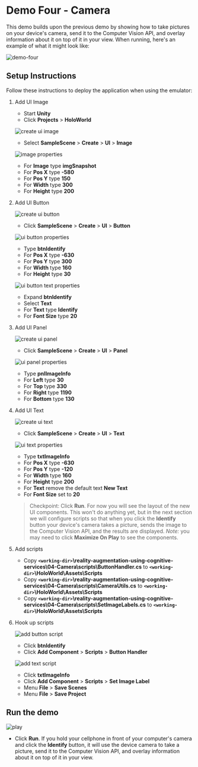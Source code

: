 # Demo Four - Camera

This demo builds upon the previous demo by showing how to take pictures on your device's camera, send it to the Computer Vision API, and overlay information about it on top of it in your view. When running, here's an example of what it might look like:

![demo-four](setup/demo4-running-resized-66.png)

## Setup Instructions

Follow these instructions to deploy the application when using the emulator:

1. Add UI Image

   - Start **Unity**
   - Click **Projects** > **HoloWorld**

   ![create ui image](setup/create-ui-image-resized-66.png)

   - Select **SampleScene** > **Create** > **UI** > **Image**

   ![image properties](setup/ui-image-properties-labelled-resized-66.png)

   - For **Image** type **imgSnapshot**
   - For **Pos X** type **-580**
   - For **Pos Y** type **150**
   - For **Width** type **300**
   - For **Height** type **200**

1. Add UI Button

   ![create ui button](setup/create-ui-button-resized-66.png)

   - Click **SampleScene** > **Create** > **UI** > **Button**

   ![ui button properties](setup/ui-button-properties-labelled-resized-66.png)

   - Type **btnIdentify**
   - For **Pos X** type **-630**
   - For **Pos Y** type **300**
   - For **Width** type **160**
   - For **Height** type **30**

   ![ui button text properties](setup/ui-button-text-properties-labelled-resized-66.png)

   - Expand **btnIdentify**
   - Select **Text**
   - For **Text** type **Identify**
   - For **Font Size** type **20**

1. Add UI Panel

   ![create ui panel](setup/create-ui-panel-resized-66.png)

   - Click **SampleScene** > **Create** > **UI** > **Panel**

   ![ui panel properties](setup/ui-panel-properties-labelled-resized-66.png)

   - Type **pnlImageInfo**
   - For **Left** type **30**
   - For **Top** type **330**
   - For **Right** type **1190**
   - For **Bottom** type **130**

1. Add UI Text

   ![create ui text](setup/create-ui-text-resized-66.png)

   - Click **SampleScene** > **Create** > **UI** > **Text**

   ![ui text properties](setup/ui-text-properties-labelled-resized-66.png)

   - Type **txtImageInfo**
   - For **Pos X** type **-630**
   - For **Pos Y** type **-120**
   - For **Width** type **160**
   - For **Height** type **200**
   - For **Text** remove the default text **New Text**
   - For **Font Size** set to **20**

   > Checkpoint: Click **Run**. For now you will see the layout of the new UI components. This won't do anything yet, but in the next section we will configure scripts so that when you click the **Identify** button your device's camera takes a picture, sends the image to the Computer Vision API, and the results are displayed. *Note:* you may need to click **Maximize On Play** to see the components.

1. Add scripts
   - Copy **`<working-dir>`\reality-augmentation-using-cognitive-services\04-Camera\scripts\ButtonHandler.cs** to **`<working-dir>`\HoloWorld\Assets\Scripts**
   - Copy **`<working-dir>`\reality-augmentation-using-cognitive-services\04-Camera\scripts\CameraUtils.cs** to **`<working-dir>`\HoloWorld\Assets\Scripts**
   - Copy **`<working-dir>`\reality-augmentation-using-cognitive-services\04-Camera\scripts\SetImageLabels.cs** to **`<working-dir>`\HoloWorld\Assets\Scripts**

1. Hook up scripts

   ![add button script](setup/add-button-script-labelled-resized-66.png)

   - Click **btnIdentify**
   - Click **Add Component** > **Scripts** > **Button Handler**

    ![add text script](setup/add-text-script-labelled-resized-66.png)

   - Click **txtImageInfo**
   - Click **Add Component** > **Scripts** > **Set Image Label**
   - Menu **File** > **Save Scenes**
   - Menu **File** > **Save Project**

## Run the demo

  ![play](setup/play-labelled-resized-66.png)

  - Click **Run**. If you hold your cellphone in front of your computer's camera and click the **Identify** button, it will use the device camera to take a picture, send it to the Computer Vision API, and overlay information about it on top of it in your view.
